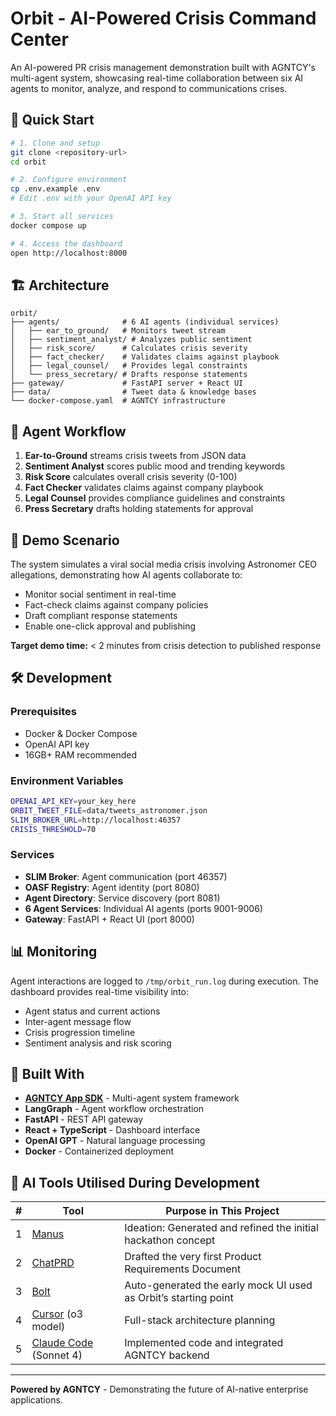 # Orbit - AI-Powered Crisis Command Center

An AI-powered PR crisis management demonstration built with AGNTCY's multi-agent system, showcasing real-time collaboration between six AI agents to monitor, analyze, and respond to communications crises.

## 🚀 Quick Start

```bash
# 1. Clone and setup
git clone <repository-url>
cd orbit

# 2. Configure environment
cp .env.example .env
# Edit .env with your OpenAI API key

# 3. Start all services
docker compose up

# 4. Access the dashboard
open http://localhost:8000
```

## 🏗️ Architecture

```
orbit/
├── agents/              # 6 AI agents (individual services)
│   ├── ear_to_ground/   # Monitors tweet stream
│   ├── sentiment_analyst/ # Analyzes public sentiment  
│   ├── risk_score/      # Calculates crisis severity
│   ├── fact_checker/    # Validates claims against playbook
│   ├── legal_counsel/   # Provides legal constraints
│   └── press_secretary/ # Drafts response statements
├── gateway/             # FastAPI server + React UI
├── data/                # Tweet data & knowledge bases
└── docker-compose.yaml  # AGNTCY infrastructure
```

## 🤖 Agent Workflow

1. **Ear-to-Ground** streams crisis tweets from JSON data
2. **Sentiment Analyst** scores public mood and trending keywords  
3. **Risk Score** calculates overall crisis severity (0-100)
4. **Fact Checker** validates claims against company playbook
5. **Legal Counsel** provides compliance guidelines and constraints
6. **Press Secretary** drafts holding statements for approval

## 🎯 Demo Scenario

The system simulates a viral social media crisis involving Astronomer CEO allegations, demonstrating how AI agents collaborate to:
- Monitor social sentiment in real-time
- Fact-check claims against company policies
- Draft compliant response statements
- Enable one-click approval and publishing

**Target demo time:** < 2 minutes from crisis detection to published response

## 🛠️ Development

### Prerequisites
- Docker & Docker Compose
- OpenAI API key
- 16GB+ RAM recommended

### Environment Variables
```bash
OPENAI_API_KEY=your_key_here
ORBIT_TWEET_FILE=data/tweets_astronomer.json
SLIM_BROKER_URL=http://localhost:46357
CRISIS_THRESHOLD=70
```

### Services
- **SLIM Broker**: Agent communication (port 46357)
- **OASF Registry**: Agent identity (port 8080)  
- **Agent Directory**: Service discovery (port 8081)
- **6 Agent Services**: Individual AI agents (ports 9001-9006)
- **Gateway**: FastAPI + React UI (port 8000)

## 📊 Monitoring

Agent interactions are logged to `/tmp/orbit_run.log` during execution. The dashboard provides real-time visibility into:
- Agent status and current actions
- Inter-agent message flow
- Crisis progression timeline
- Sentiment analysis and risk scoring

## 🔗 Built With

- **[AGNTCY App SDK](https://github.com/agntcy/app-sdk)** - Multi-agent system framework
- **LangGraph** - Agent workflow orchestration  
- **FastAPI** - REST API gateway
- **React + TypeScript** - Dashboard interface
- **OpenAI GPT** - Natural language processing
- **Docker** - Containerized deployment

## 🧰 AI Tools Utilised During Development

| # | Tool | Purpose in This Project |
|---|------|-------------------------|
| 1 | [Manus](https://manus.im) | Ideation: Generated and refined the initial hackathon concept |
| 2 | [ChatPRD](https://www.chatprd.ai) | Drafted the very first Product Requirements Document |
| 3 | [Bolt](https://bolt.new) | Auto-generated the early mock UI used as Orbit’s starting point |
| 4 | [Cursor](https://cursor.sh) (o3 model) | Full-stack architecture planning |
| 5 | [Claude Code](https://www.anthropic.com) (Sonnet 4) | Implemented code and integrated AGNTCY backend |

---

**Powered by AGNTCY** - Demonstrating the future of AI-native enterprise applications.
